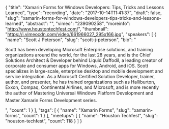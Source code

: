 {
  "title": "Xamarin Forms for Windows Developers: Tips, Tricks and Lessons Learned",
  "type": "recording",
  "date": "2017-10-14T11:41:37",
  "draft": false,
  "slug": "xamarin-forms-for-windows-developers-tips-tricks-and-lessons-learned",
  "abstract": "",
  "vimeo": "239090258",
  "moreinfo": "http://www.houstontechfest.com/",
  "thumbnail": "https://i.vimeocdn.com/video/661966027_295x166.jpg",
  "speakers": [
    {
      "name": "Scott J Peterson",
      "slug": "scott-j-peterson",
      "bio": "<p>Scott has been developing Microsoft Enterprise solutions, and training organizations around the world, for the last 28 years, and is the Chief Solutions Architect & Developer behind Liquid Daffodil, a leading creator of corporate and consumer apps for Windows, Android, and iOS. Scott specializes in large-scale, enterprise desktop and mobile development and service integration. As a Microsoft Certified Solution Developer, trainer, author, and presenter, he has trained organizations such as Halliburton, Exxon, Compaq, Continental Airlines, and Microsoft, and is more recently the author of Mastering Universal Windows Platform Development and Master Xamarin Forms Development series.</p>",
      "count": 1
    }
  ],
  "tags": [
    {
      "name": "Xamarin Forms",
      "slug": "xamarin-forms",
      "count": 1
    }
  ],
  "meetups": [
    {
      "name": "Houston Techfest",
      "slug": "houston-techfest",
      "count": 118
    }
  ]
}